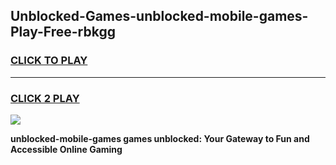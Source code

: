 
## Unblocked-Games-unblocked-mobile-games-Play-Free-rbkgg
<h3>
<a href="https://premium76.site?title=unblocked-mobile-games&ref=09A">CLICK TO PLAY</a></h3>
<hr>

<h3>
<a href="https://premium76.site?title=unblocked-mobile-games&ref=09A">CLICK 2 PLAY</a>
  
</h3>

<a href="https://premium76.site?title=unblocked-mobile-games&ref=09A"><img src="https://clearcache.store/games.png"></a>


**unblocked-mobile-games games unblocked: Your Gateway to Fun and Accessible Online Gaming**
